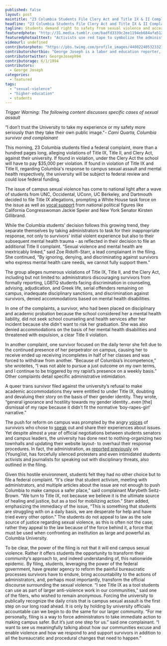 ```yaml
---
published: false
layout: post
maintitle: "23 Columbia Students File Clery Act and Title IX & II Complaints Against University - {Young}ist"
headline: "23 Columbia Students File Clery Act and Title IX & II Complaints Against University"
tagline: Students demand right to safety from sexual violence and access to mental health resources
featuredphoto: "http://31.media.tumblr.com/badfd3339c2ee1194eb684afa5126804/tumblr_n4jgzqLv4x1rq2ndso1_1280.jpg"
featuredphotoalttext: "Activists use red tape to symbolize the administrative attempt to silence survivors. Picture taken at Low Library, the seat of the Columbia University administration. - Photo credit: George Joseph"
videourl: undefined
contributorphoto: "https://pbs.twimg.com/profile_images/440022405323321344/RotDF4PL.jpeg"
contributorshortbio: "George Joseph is a labor and education reporter, who looks to The Wire and Toblerones for daily inspiration."
contributortwitter: GeorgeJoseph94
contributorage: 6/1/1994
contributors: 
  - George Joseph
categories: 
  - featured
tags: 
  - "sexual-violence"
  - "higher-education"
  - students
---
```


_Trigger Warning: The following content discusses specific cases of sexual assault_

“I don’t trust the University to take my experience or my safety more seriously than they take their own public image."_- Cami Quarta, Columbia survivor and complainant_

This morning, 23 Columbia students filed a federal complaint, more than a hundred pages long, alleging violations of Title IX, Title II, and Clery Act, against their university. If found in violation, under the Clery Act the school will have to pay $35,000 per violation. If found in violation of Title IX and Title II, regarding Columbia's response to campus sexual assault and mental health respectively, the university will be subject to federal review and could lose federal funding. 
 
The issue of campus sexual violence has come to national light after a wave of students from UNC, Occidental, UConn, UC Berkeley, and Dartmouth decided to file Title IX allegations, prompting a White House task force on the issue as well as [vocal support](http://newyork.cbslocal.com/2014/04/07/sen-kirsten-gillibrand-seeks-funds-to-fight-college-campus-sex-assaults/) from national political figures like California Congresswoman Jackie Speier and New York Senator Kirsten Gillibrand.
 
While the Columbia students’ decision follows this growing trend, they separate themselves by taking administrators to task for their inappropriate response, not only to survivors’ initial violent experience but also to their subsequent mental health trauma - as reflected in their decision to file an additional Title II complaint. “Sexual violence and mental health are inextricably linked,” said Zoe Ridolfi-Starr, a lead complainant in the filing. She continued, “By ignoring, denying, and discriminating against survivors who express mental health care needs, we cannot fully support them.”
 
The group alleges numerous violations of Title IX, Title II, and the Clery Act, including but not limited to: administrators discouraging survivors from formally reporting, LGBTQ students facing discrimination in counseling, advising, adjudication, and Greek life, serial offenders remaining on campus, inadequate disciplinary sanctions, and discrimination against survivors, denied accommodations based on mental health disabilities.
 
In one of the complaints, a survivor, who had been placed on disciplinary and academic probation because the school considered her a mental health liability, did not seek school counseling and health services after her incident because she didn't want to risk her graduation. She was also denied accommodations on the basis of her mental health disabilities and threatened with expulsion, a clear Title II violation. 
 
In another complaint, one survivor focused on the daily terror she felt due to the continued presence of her perpetrator on campus, causing her to receive ended up receiving incompletes in half of her classes and was forced to withdraw from another. “Because of Columbia’s incompetence,” she wroteites, “I was not able to pursue a just outcome on my own terms, and I continue to be triggered by my rapist’s presence on a weekly basis.”  Other complaints detail specific administrative intimidation.
  
A queer trans survivor filed against the university’s refusal to make academic accommodations they were entitled to under Title IX, doubting and devaluing their story on the basis of their gender identity. They wrote, “general ignorance and hostility towards my gender identity...even [the] dismissal of my rape because it didn’t fit the normative ‘boy-rapes-girl’ narrative.” 
 
The push for reform on campus was prompted by the angry [voices](https://bwog.com/2014/01/23/accessible-prompt-and-equitable-an-examination-of-sexual-assault-at-columbia/) of survivors who chose to [speak](http://youngist.org/columbia-fights-against-sexual-assault/#.U1i0bMfc3Rw) out and share their experiences about issues. Yet despite almost a year of official negotiations between students senators and campus leaders, the university has done next to nothing-organizing two townhalls and updating their website layout- to overhaul their response procedures. In fact, the administration, as [reported previously](http://youngist.org/breaking-past-the-brochure/#.U1ixvcfc3Rw) on {Young}ist, has forcefully silenced protesters and even intimidated students activists and journalists for speaking out with disciplinary threats, also outlined in the filing.
 
Given this hostile environment, students felt they had no other choice but to file a federal complaint. “It's clear that student activism, meeting with administrators, and multiple articles about the issue are not enough to push Columbia to make campus a safer place,” said complainant Marybeth Seitz-Brown. “We turn to Title IX, not because we believe it is the ultimate source of healing and justice, but as a tool for mobilizing action.” Starr added, emphasizing the immediacy of the issue, “This is something that students are struggling with on a daily basis, we are desperate for help and have tried every other option.” The students do not appeal to law as the sole source of justice regarding sexual violence, as this is often not the case; rather they appeal to the law because of the force behind it, a force that must be used when confronting an institution as large and powerful as Columbia University. 
 
To be clear, the power of the filing is not that it will end campus sexual violence. Rather it offers students the opportunity to transform their community’s approach to, and indeed understanding of, this nationwide epidemic. By filing, students, leveraging the power of the federal government, have greater agency to reform the painful bureaucratic processes survivors have to endure, bring accountability to the actions of administrators, and, perhaps most importantly, transform the official discourse surrounding the sexual violence. “I see Title IX as a tool students can use as part of larger anti-violence work in our communities,” said one of the filers, who wished to remain anonymous. Forcing the university to publically recognize the daily crisis that is campus sexual assault is the first step on our long road ahead. It is only by holding by university officials accountable can we begin to do the same for our larger community. “For me personally, filing is a way to force administrators to take immediate action to making campus safer. But it’s just one step for us.” said one complainant. “I want to see us meaningfully talking about how our communities excuse and enable violence and how we respond to and support survivors in addition to all the bureaucratic and procedural changes that need to happen.”